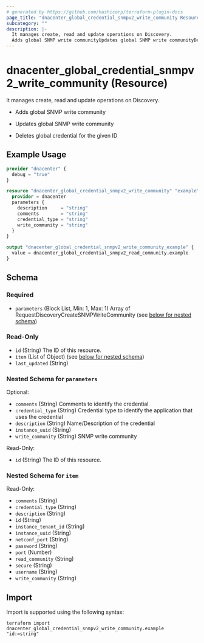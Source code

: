 ```yaml
---
# generated by https://github.com/hashicorp/terraform-plugin-docs
page_title: "dnacenter_global_credential_snmpv2_write_community Resource - terraform-provider-dnacenter"
subcategory: ""
description: |-
  It manages create, read and update operations on Discovery.
  Adds global SNMP write communityUpdates global SNMP write communityDeletes global credential for the given ID
---
```


# dnacenter_global_credential_snmpv2_write_community (Resource)

It manages create, read and update operations on Discovery.

- Adds global SNMP write community

- Updates global SNMP write community

- Deletes global credential for the given ID

## Example Usage

```terraform
provider "dnacenter" {
  debug = "true"
}

resource "dnacenter_global_credential_snmpv2_write_community" "example" {
  provider = dnacenter
  parameters {
    description     = "string"
    comments        = "string"
    credential_type = "string"
    write_community = "string"
  }
}

output "dnacenter_global_credential_snmpv2_write_community_example" {
  value = dnacenter_global_credential_snmpv2_read_community.example
}
```

<!-- schema generated by tfplugindocs -->
## Schema

### Required

- `parameters` (Block List, Min: 1, Max: 1) Array of RequestDiscoveryCreateSNMPWriteCommunity (see [below for nested schema](#nestedblock--parameters))

### Read-Only

- `id` (String) The ID of this resource.
- `item` (List of Object) (see [below for nested schema](#nestedatt--item))
- `last_updated` (String)

<a id="nestedblock--parameters"></a>
### Nested Schema for `parameters`

Optional:

- `comments` (String) Comments to identify the credential
- `credential_type` (String) Credential type to identify the application that uses the credential
- `description` (String) Name/Description of the credential
- `instance_uuid` (String)
- `write_community` (String) SNMP write community

Read-Only:

- `id` (String) The ID of this resource.


<a id="nestedatt--item"></a>
### Nested Schema for `item`

Read-Only:

- `comments` (String)
- `credential_type` (String)
- `description` (String)
- `id` (String)
- `instance_tenant_id` (String)
- `instance_uuid` (String)
- `netconf_port` (String)
- `password` (String)
- `port` (Number)
- `read_community` (String)
- `secure` (String)
- `username` (String)
- `write_community` (String)

## Import

Import is supported using the following syntax:

```shell
terraform import dnacenter_global_credential_snmpv2_write_community.example "id:=string"
```
